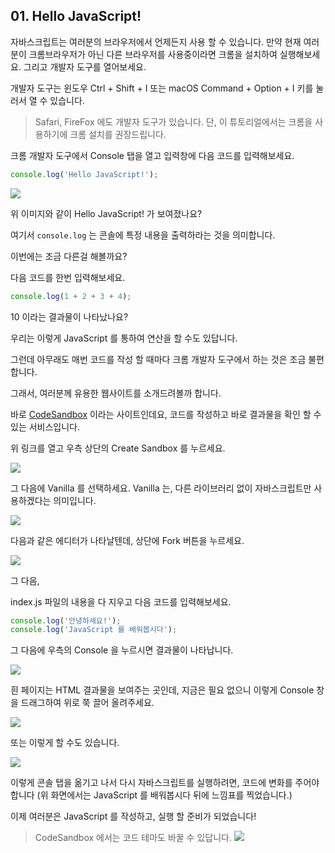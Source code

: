 ## 01. Hello JavaScript!

자바스크립트는 여러분의 브라우저에서 언제든지 사용 할 수 있습니다.
만약 현재 여러분이 크롬브라우저가 아닌 다른 브라우저를 사용중이라면 크롬을 설치하여 실행해보세요. 그리고 개발자 도구를 열어보세요.

개발자 도구는 윈도우 Ctrl + Shift + I 또는 macOS Command + Option + I 키를 눌러서 열 수 있습니다.

> Safari, FireFox 에도 개발자 도구가 있습니다. 단, 이 튜토리얼에서는 크롬을 사용하기에 크롬 설치를 권장드립니다.

크롬 개발자 도구에서 Console 탭을 열고 입력창에 다음 코드를 입력해보세요.

```javascript
console.log('Hello JavaScript!');
```

![](https://i.imgur.com/xA2b56x.png)

위 이미지와 같이 Hello JavaScript! 가 보여졌나요?

여기서 `console.log` 는 콘솔에 특정 내용을 출력하라는 것을 의미합니다.

이번에는 조금 다른걸 해볼까요?

다음 코드를 한번 입력해보세요.

```javascript
console.log(1 + 2 + 3 + 4);
```

10 이라는 결과물이 나타났나요?

우리는 이렇게 JavaScript 를 통하여 연산을 할 수도 있답니다.

그런데 아무래도 매번 코드를 작성 할 때마다 크롬 개발자 도구에서 하는 것은 조금 불편합니다.

그래서, 여러분께 유용한 웹사이트를 소개드려볼까 합니다.

바로 [CodeSandbox](https://codesandbox.io) 이라는 사이트인데요, 코드를 작성하고 바로 결과물을 확인 할 수 있는 서비스입니다.

위 링크를 열고 우측 상단의 Create Sandbox 를 누르세요.

![](https://i.imgur.com/a0xc3s2.png)

그 다음에 Vanilla 를 선택하세요. Vanilla 는, 다른 라이브러리 없이 자바스크립트만 사용하겠다는 의미입니다.

![](https://i.imgur.com/rmGGFI1.png)

다음과 같은 에디터가 나타날텐데, 상단에 Fork 버튼을 누르세요.

![](https://i.imgur.com/QcpNUR9.png)

그 다음,

index.js 파일의 내용을 다 지우고 다음 코드를 입력해보세요.

```javascript
console.log('안녕하세요!');
console.log('JavaScript 를 배워봅시다');
```

그 다음에 우측의 Console 을 누르시면 결과물이 나타납니다.

![](https://i.imgur.com/QPqvmW8.png)

흰 페이지는 HTML 결과물을 보여주는 곳인데, 지금은 필요 없으니 이렇게 Console 창을 드래그하여 위로 쭉 끌어 올려주세요.

![](https://i.imgur.com/g3NRbuj.gif)

또는 이렇게 할 수도 있습니다.

![](https://i.imgur.com/TAjKRUv.gif)

이렇게 콘솔 탭을 옮기고 나서 다시 자바스크립트를 실행하려면, 코드에 변화를 주어야 합니다 (위 화면에서는 JavaScript 를 배워봅시다 뒤에 느낌표를 찍었습니다.)

이제 여러분은 JavaScript 를 작성하고, 실행 할 준비가 되었습니다!

> CodeSandbox 에서는 코드 테마도 바꿀 수 있답니다.
> ![](https://i.imgur.com/DHETwEp.png)
